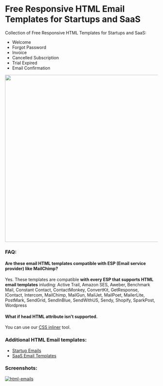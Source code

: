 # Free Responsive HTML Email Templates for Startups and SaaS
Collection of Free Responsive HTML Templates for Startups and SaaS:

- Welcome
- Forgot Password
- Invoice
- Cancelled Subscription
- Trial Expired
- Email Confirmation

<img src="https://user-images.githubusercontent.com/5107590/55074060-9319d580-508f-11e9-9dc0-ccbc18713a62.png" width="550px">

### FAQ:
#### Are these email HTML templates compatible with ESP (Email service provider) like MailChimp?
Yes. These templates are compatible **with every ESP that supports HTML email templates** inluding: 
Active Trail, Amazon SES, Aweber, Benchmark Mail, Constant Contact, ContactMonkey, ConvertKit, GetResponse, 
IContact, Intercom, MailChimp, MailGun, MailJet, MailPoet, MailerLite, PostMark, SendGrid, SendInBlue,
SendWithUS, Sendy, Shopify, SparkPost, Wordpress 

#### What if head HTML attribute isn't supported.
You can use our [CSS inliner](https://www.htmlemailtemplates.net/tools/css-innliner) tool.


### Additional HTML Email templates:
- [Startup Emails](https://www.htmlemailtemplates.net/startup-emails)
- [SaaS Email Templates](https://www.htmlemailtemplates.net/saas-email-templates)
### Screenshots:
[![html-emails](https://user-images.githubusercontent.com/5107590/55077298-ac268480-5097-11e9-93e1-0d4897162dff.png)](https://www.htmlemailtemplates.net)

